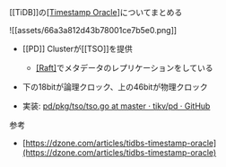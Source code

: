[[TiDB]]の[[Timestamp Oracle]]([[TSO]])についてまとめる

![[assets/66a3a812d43b78001ce7b5e0.png]]
- [[PD]] Clusterが[[TSO]]を提供
	- [[Raft]]([[etcd]])でメタデータのレプリケーションをしている
- 下の18bitが論理クロック、上の46bitが物理クロック

- 実装: [pd/pkg/tso/tso.go at master · tikv/pd · GitHub](https://github.com/tikv/pd/blob/master/pkg/tso/tso.go)

参考
- [https://dzone.com/articles/tidbs-timestamp-oracle](https://dzone.com/articles/tidbs-timestamp-oracle)
